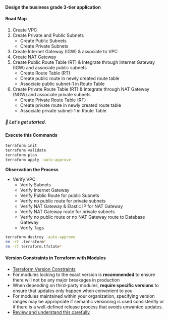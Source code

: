 #### Design the business grade 3-tier application

#### Road Map
1. Create VPC
2. Create Private and Public Subnets
   - Create Public Subnets
   - Create Private Subnets
3. Create Internet Gateway (IGW) & associate to VPC
4. Create NAT Gateway
5. Create Public Route Table (RT) & Integrate through Internet Gateway (IGW) and associate public subnets
   - Create Route Table (RT)
   - Create public route in newly created route table
   - Associate public subnet-1 in Route Table
6. Create Private Route Table (RT) & Integrate through NAT Gateway (NGW) and associate private subnets
   - Create Private Route Table (RT)
   - Create private route in newly created route table
   - Associate private subnet-1 in Route Table

##### 🚴 Let's get started.

#### Execute this Commands
```bash
terraform init
terraform validate
terraform plan
terraform apply -auto-approve
```

**Observation the Process**
- Verify VPC
  - Verify Subnets
  - Verify Internet Gateway
  - Verify Public Route for public Subnets
  - Verify no public route for private subnets
  - Verify NAT Gateway & Elastic IP for NAT Gateway
  - Verify NAT Gateway route for private subnets
  - Verify no public route or no NAT Gateway route to Database Gateway
  - Verify Tags

```bash
terraform destroy -auto-approve
rm -rf .terraform*
rm -rf terraform.tfstate*
```

#### Version Constraints in Terraform with Modules
- [Terraform Version Constraints](https://www.terraform.io/docs/language/expressions/version-constraints.html)
- For modules locking to the exact version is **recommended** to ensure there will not be any major breakages in production
- When depending on third-party modules, **require specific versions** to ensure that updates only happen when convenient to you
- For modules maintained within your organization, specifying version ranges may be appropriate if semantic versioning is used consistently or if there is a well-defined release process that avoids unwanted updates.
- [Review and understand this carefully](https://www.terraform.io/docs/language/expressions/version-constraints.html#terraform-core-and-provider-versions)